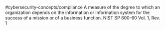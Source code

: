#cybersecurity-concepts/compliance 
A measure of the degree to which an organization depends on the information or information system for the success of a mission or of a business function. NIST SP 800-60 Vol. 1, Rev. 1